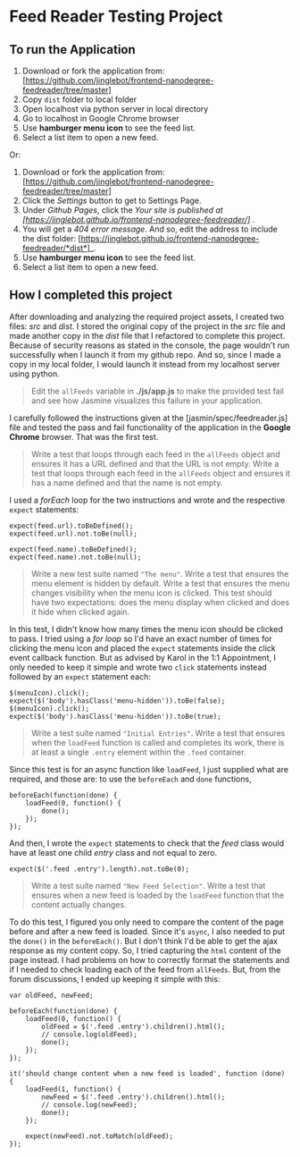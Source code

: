 # Feed Reader Testing Project

## To run the Application

1. Download or fork the application from: [https://github.com/jinglebot/frontend-nanodegree-feedreader/tree/master]
2. Copy `dist` folder to local folder
3. Open localhost via python server in local directory
4. Go to localhost in Google Chrome browser
5. Use **hamburger menu icon** to see the feed list.
6. Select a list item to open a new feed.

Or:

1. Download or fork the application from: [https://github.com/jinglebot/frontend-nanodegree-feedreader/tree/master]
2. Click the *Settings* button to get to Settings Page.
3. Under *Github Pages*, click the _Your site is published at [https://jinglebot.github.io/frontend-nanodegree-feedreader/]_ .
4. You will get a _404 error message_. And so, edit the address to include the dist folder: [https://jinglebot.github.io/frontend-nanodegree-feedreader/*dist*]_.
5. Use **hamburger menu icon** to see the feed list.
6. Select a list item to open a new feed.


## How I completed this project

After downloading and analyzing the required project assets, I created two files: _src_ and _dist_. I stored the original copy of the project in the _src_ file and made another copy in  the _dist_ file that I refactored to complete this project.
Because of security reasons as stated in the console, the page wouldn't run successfully when I launch it from my github repo. And so, since I made a copy in my local folder, I would launch it instead from my localhost server using python.

> Edit the `allFeeds` variable in **./js/app.js** to make the provided test fail and see how Jasmine visualizes this failure in your application.

I carefully followed the instructions given at the [jasmin/spec/feedreader.js] file and tested the pass and fail functionality of the application in the **Google Chrome** browser. That was the first test.

> Write a test that loops through each feed in the `allFeeds` object and ensures it has a URL defined and that the URL is not empty.
> Write a test that loops through each feed in the `allFeeds` object and ensures it has a name defined and that the name is not empty.

I used a _forEach_ loop for the two instructions and wrote and the respective `expect` statements:
```
expect(feed.url).toBeDefined();
expect(feed.url).not.toBe(null);

expect(feed.name).toBeDefined();
expect(feed.name).not.toBe(null);
```

> Write a new test suite named `"The menu"`.
> Write a test that ensures the menu element is hidden by default.
> Write a test that ensures the menu changes visibility when the menu icon is clicked. This test should have two expectations: does the menu display when clicked and does it hide when clicked again.

In this test, I didn't know how many times the menu icon should be clicked to pass. I tried using a _for loop_ so I'd have an exact number of times for clicking the menu icon and placed the `expect` statements inside the click event callback function. But as advised by Karol in the 1:1 Appointment, I only needed to keep it simple and wrote two `click` statements instead followed by an `expect` statement each:
```
$(menuIcon).click();
expect($('body').hasClass('menu-hidden')).toBe(false);
$(menuIcon).click();
expect($('body').hasClass('menu-hidden')).toBe(true);
```

> Write a test suite named `"Initial Entries"`.
> Write a test that ensures when the `loadFeed` function is called and completes its work, there is at least a single `.entry` element within the `.feed` container.

Since this test is for an async function like `loadFeed`, I just supplied what are required, and those are: to use the `beforeEach` and `done` functions,
```
beforeEach(function(done) {
    loadFeed(0, function() {
        done();
    });
});
```
And then, I wrote the `expect` statements to check that the _feed_ class would have at least one child _entry_ class and not equal to zero.
```
expect($('.feed .entry').length).not.toBe(0);
```

> Write a test suite named `"New Feed Selection"`.
> Write a test that ensures when a new feed is loaded by the `loadFeed` function that the content actually changes.

To do this test, I figured you only need to compare the content of the page before and after a new feed is loaded. Since it's `async`, I also needed to put the `done()` in the `beforeEach()`. But I don't think I'd be able to get the ajax response as my content copy. So, I tried capturing the `html` content of the page instead. I had problems on how to correctly format the statements and if I needed to check loading each of the feed from `allFeeds`. But, from the forum discussions, I ended up keeping it simple with this:
```
var oldFeed, newFeed;

beforeEach(function(done) {
    loadFeed(0, function() {
        oldFeed = $('.feed .entry').children().html();
        // console.log(oldFeed);
        done();
    });
});

it('should change content when a new feed is loaded', function (done) {
    loadFeed(1, function() {
        newFeed = $('.feed .entry').children().html();
        // console.log(newFeed);
        done();
    });

    expect(newFeed).not.toMatch(oldFeed);
});
```
